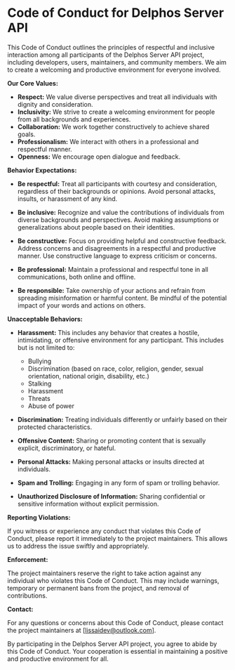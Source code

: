 # Code of Conduct for Delphos Server API

This Code of Conduct outlines the principles of respectful and inclusive interaction among all participants of the Delphos Server API project, including developers, users, maintainers, and community members.  We aim to create a welcoming and productive environment for everyone involved.

**Our Core Values:**

* **Respect:** We value diverse perspectives and treat all individuals with dignity and consideration.
* **Inclusivity:** We strive to create a welcoming environment for people from all backgrounds and experiences.
* **Collaboration:** We work together constructively to achieve shared goals.
* **Professionalism:** We interact with others in a professional and respectful manner.
* **Openness:** We encourage open dialogue and feedback.


**Behavior Expectations:**

* **Be respectful:** Treat all participants with courtesy and consideration, regardless of their backgrounds or opinions.  Avoid personal attacks, insults, or harassment of any kind.

* **Be inclusive:** Recognize and value the contributions of individuals from diverse backgrounds and perspectives.  Avoid making assumptions or generalizations about people based on their identities.

* **Be constructive:**  Focus on providing helpful and constructive feedback.  Address concerns and disagreements in a respectful and productive manner.  Use constructive language to express criticism or concerns.

* **Be professional:** Maintain a professional and respectful tone in all communications, both online and offline.

* **Be responsible:**  Take ownership of your actions and refrain from spreading misinformation or harmful content.  Be mindful of the potential impact of your words and actions on others.


**Unacceptable Behaviors:**

* **Harassment:** This includes any behavior that creates a hostile, intimidating, or offensive environment for any participant. This includes but is not limited to:
    * Bullying
    * Discrimination (based on race, color, religion, gender, sexual orientation, national origin, disability, etc.)
    * Stalking
    * Harassment
    * Threats
    * Abuse of power

* **Discrimination:**  Treating individuals differently or unfairly based on their protected characteristics.

* **Offensive Content:** Sharing or promoting content that is sexually explicit, discriminatory, or hateful.

* **Personal Attacks:**  Making personal attacks or insults directed at individuals.

* **Spam and Trolling:**  Engaging in any form of spam or trolling behavior.

* **Unauthorized Disclosure of Information:**  Sharing confidential or sensitive information without explicit permission.


**Reporting Violations:**

If you witness or experience any conduct that violates this Code of Conduct, please report it immediately to the project maintainers.  This allows us to address the issue swiftly and appropriately.

**Enforcement:**

The project maintainers reserve the right to take action against any individual who violates this Code of Conduct.  This may include warnings, temporary or permanent bans from the project, and removal of contributions.


**Contact:**

For any questions or concerns about this Code of Conduct, please contact the project maintainers at [lissaidev@outlook.com].

By participating in the Delphos Server API project, you agree to abide by this Code of Conduct.  Your cooperation is essential in maintaining a positive and productive environment for all.
